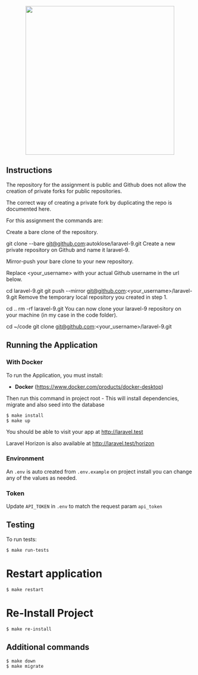 <p align="center"><a href="https://autoklose.com" target="_blank"><img src="https://app.autoklose.com/images/svg/autoklose-logo-white.svg" width="400"></a></p>

## Instructions
The repository for the assignment is public and Github does not allow the creation of private forks for public repositories.

The correct way of creating a private fork by duplicating the repo is documented here.

For this assignment the commands are:

Create a bare clone of the repository.

git clone --bare git@github.com:autoklose/laravel-9.git
Create a new private repository on Github and name it laravel-9.

Mirror-push your bare clone to your new repository.

Replace <your_username> with your actual Github username in the url below.

cd laravel-9.git
git push --mirror git@github.com:<your_username>/laravel-9.git
Remove the temporary local repository you created in step 1.

cd ..
rm -rf laravel-9.git
You can now clone your laravel-9 repository on your machine (in my case in the code folder).

cd ~/code
git clone git@github.com:<your_username>/laravel-9.git


## Running the Application

### With Docker
To run the Application, you must install:
- **Docker** (https://www.docker.com/products/docker-desktop)

Then run this command in project root - This will install dependencies, migrate and also seed into the database
```console
$ make install
$ make up
```

You should be able to visit your app at http://laravel.test

Laravel Horizon is also available at http://laravel.test/horizon

### Environment
An `.env` is auto created from `.env.example` on project install you can change any of the values as needed.

### Token
Update `API_TOKEN` in `.env` to match the request param `api_token`

## Testing
To run tests:
```console
$ make run-tests
```

# Restart application
```console
$ make restart
```

# Re-Install Project
```console
$ make re-install
```

## Additional commands

```console
$ make down
$ make migrate
```
